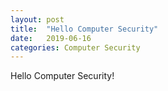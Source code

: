 ```yaml
---
layout: post
title:  "Hello Computer Security"
date:   2019-06-16
categories: Computer Security
---
```

Hello Computer Security!
